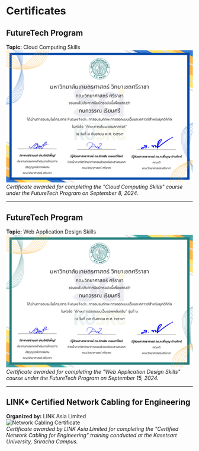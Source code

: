 # Certificates

## FutureTech Program
**Topic:** Cloud Computing Skills  
![FutureTech Cloud Computing Certificate](Certificates/01.jpg)  
*Certificate awarded for completing the "Cloud Computing Skills" course under the FutureTech Program on September 8, 2024.*

---

## FutureTech Program
**Topic:** Web Application Design Skills  
![FutureTech Web Design Certificate](02.jpg)  
*Certificate awarded for completing the "Web Application Design Skills" course under the FutureTech Program on September 15, 2024.*

---

## LINK* Certified Network Cabling for Engineering  
**Organized by:** LINK Asia Limited  
![Network Cabling Certificate](IMG_6220.jpeg)  
*Certificate awarded by LINK Asia Limited for completing the "Certified Network Cabling for Engineering" training conducted at the Kasetsart University, Sriracha Campus.*
